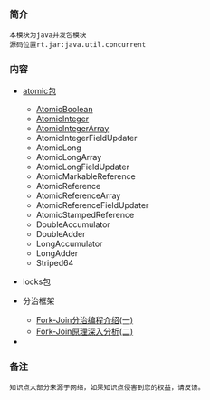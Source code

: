 ### 简介
    本模块为java并发包模块
    源码位置rt.jar:java.util.concurrent
### 内容
- [atomic包](1.atomic)
    - [AtomicBoolean](1.atomic/AtomicBoolean.md)
    - [AtomicInteger](1.atomic/AtomicInteger.md)
    - [AtomicIntegerArray](1.atomic/AtomicIntegerArray.md)
    - AtomicIntegerFieldUpdater
    - AtomicLong
    - AtomicLongArray
    - AtomicLongFieldUpdater
    - AtomicMarkableReference
    - AtomicReference
    - AtomicReferenceArray
    - AtomicReferenceFieldUpdater
    - AtomicStampedReference
    - DoubleAccumulator
    - DoubleAdder
    - LongAccumulator
    - LongAdder
    - Striped64

- locks包

- 分治框架
    - [Fork-Join分治编程介绍(一)](Fork-Join分治编程介绍(一).md)
    - [Fork-Join原理深入分析(二)](Fork-Join原理深入分析(二).md)
    
- 
### 备注
    知识点大部分来源于网络，如果知识点侵害到您的权益，请反馈。